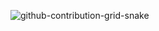 <!--
**pedro-dalben/pedro-dalben** is a ✨ _special_ ✨ repository because its `README.md` (this file) appears on your GitHub profile.

Here are some ideas to get you started:

- 🔭 I’m currently working on ...
- 🌱 I’m currently learning ...
- 👯 I’m looking to collaborate on ...
- 🤔 I’m looking for help with ...
- 💬 Ask me about ...
- 📫 How to reach me: ...
- 😄 Pronouns: ...
- ⚡ Fun fact: ...
-->
![github-contribution-grid-snake](https://github.com/pedro-dalben/pedro-dalben/assets/57180027/a3deeb3a-00d0-40ea-9292-a48a66e30336)
